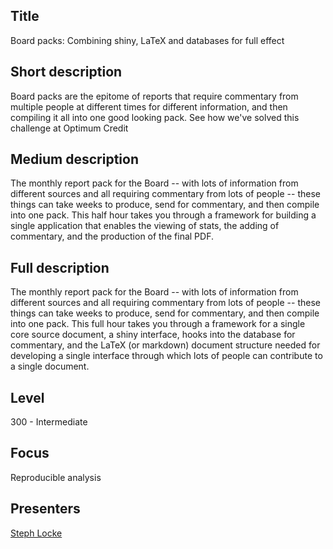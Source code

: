 Title
------
Board packs: Combining shiny, LaTeX and databases for full effect

Short description
------
Board packs are the epitome of reports that require commentary from multiple people at different times for different information, and then compiling it all into one good looking pack. See how we've solved this challenge at Optimum Credit

Medium description
------
The monthly report pack for the Board -- with lots of information from different sources and all requiring commentary from lots of people -- these things can take weeks to produce, send for commentary, and then compile into one pack. This half hour takes you through a framework for building a single application that enables the viewing of stats, the adding of commentary, and the production of the final PDF.

Full description
------
The monthly report pack for the Board -- with lots of information from different sources and all requiring commentary from lots of people -- these things can take weeks to produce, send for commentary, and then compile into one pack. 
This full hour takes you through a framework for a single core source document, a shiny interface, hooks into the database for commentary, and the LaTeX (or markdown) document structure needed for developing a single interface through which lots of people can contribute to a single document.

Level
------
300 - Intermediate

Focus
------
Reproducible analysis

Presenters
------
[Steph Locke](../presenters/StephLocke.md)